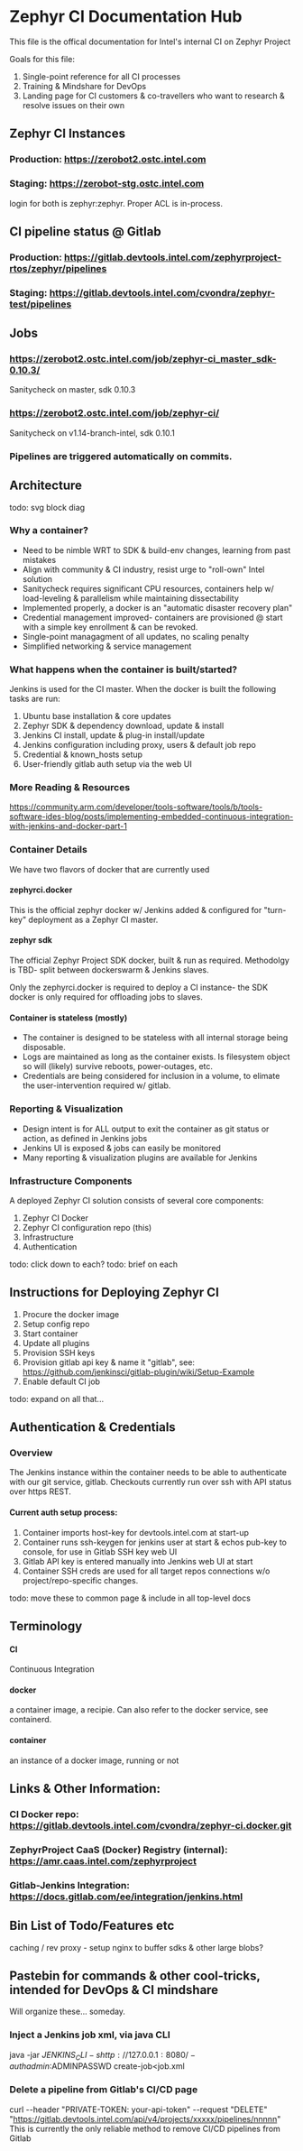 # Zephyr CI Documentation Hub

This file is the offical documentation for Intel's internal CI on Zephyr Project 

Goals for this file:
1. Single-point reference for all CI processes
1. Training & Mindshare for DevOps
1. Landing page for CI customers & co-travellers who want to research & resolve issues on their own
  
## Zephyr CI Instances
### Production:	https://zerobot2.ostc.intel.com
### Staging: 	https://zerobot-stg.ostc.intel.com
login for both is zephyr:zephyr. Proper ACL is in-process.

## CI pipeline status @ Gitlab
### Production: 	https://gitlab.devtools.intel.com/zephyrproject-rtos/zephyr/pipelines
### Staging:	https://gitlab.devtools.intel.com/cvondra/zephyr-test/pipelines

## Jobs
### https://zerobot2.ostc.intel.com/job/zephyr-ci_master_sdk-0.10.3/
Sanitycheck on master, sdk 0.10.3

### https://zerobot2.ostc.intel.com/job/zephyr-ci/
Sanitycheck on v1.14-branch-intel, sdk 0.10.1

### Pipelines are triggered automatically on commits.

## Architecture

todo: svg block diag

### Why a container? 
* Need to be nimble WRT to SDK & build-env changes, learning from past mistakes
* Align with community & CI industry, resist urge to "roll-own" Intel solution
* Sanitycheck requires significant CPU resources, containers help w/ load-leveling & parallelism while maintaining dissectability
* Implemented properly, a docker is an "automatic disaster recovery plan"
* Credential management improved- containers are provisioned @ start with a simple key enrollment & can be revoked.
* Single-point managagment of all updates, no scaling penalty
* Simplified networking & service management

### What happens when the container is built/started?
Jenkins is used for the CI master. When the docker is built the following tasks are run:
1. Ubuntu base installation & core updates
1. Zephyr SDK & dependency download, update & install
1. Jenkins CI install, update & plug-in install/update
1. Jenkins configuration including proxy, users & default job repo
1. Credential & known_hosts setup
1. User-friendly gitlab auth setup via the web UI

### More Reading & Resources
https://community.arm.com/developer/tools-software/tools/b/tools-software-ides-blog/posts/implementing-embedded-continuous-integration-with-jenkins-and-docker-part-1

### Container Details

We have two flavors of docker that are currently used

#### zephyrci.docker
This is the official zephyr docker w/ Jenkins added & configured for "turn-key" deployment as a Zephyr CI master.

#### zephyr sdk
The official Zephyr Project SDK docker, built & run as required. Methodolgy is TBD- split between dockerswarm & Jenkins slaves.

Only the zephyrci.docker is required to deploy a CI instance- the SDK docker is only required for offloading jobs to slaves.

#### Container is stateless (mostly)

* The container is designed to be stateless with all internal storage being disposable.
* Logs are maintained as long as the container exists. Is filesystem object so will (likely) survive reboots, power-outages, etc.
* Credentials are being considered for inclusion in a volume, to elimate the user-intervention required w/ gitlab.

### Reporting & Visualization

* Design intent is for ALL output to exit the container as git status or action, as defined in Jenkins jobs
* Jenkins UI is exposed & jobs can easily be monitored
* Many reporting & visualization plugins are available for Jenkins

### Infrastructure Components

A deployed Zephyr CI solution consists of several core components:

1. Zephyr CI Docker 
1. Zephyr CI configuration repo (this)
1. Infrastructure
1. Authentication

todo: click down to each?
todo: brief on each


## Instructions for Deploying Zephyr CI

1. Procure the docker image
1. Setup config repo
1. Start container
1. Update all plugins
1. Provision SSH keys
1. Provision gitlab api key & name it "gitlab", see: https://github.com/jenkinsci/gitlab-plugin/wiki/Setup-Example
1. Enable default CI job

todo: expand on all that...

## Authentication & Credentials

### Overview
The Jenkins instance within the container needs to be able to authenticate with our git service, gitlab.
Checkouts currently run over ssh with API status over https REST.

#### Current auth setup process:
1. Container imports host-key for devtools.intel.com at start-up
1. Container runs ssh-keygen for jenkins user at start & echos pub-key to console, for use in Gitlab SSH key web UI
1. Gitlab API key is entered manually into Jenkins web UI at start
1. Container SSH creds are used for all target repos connections w/o project/repo-specific changes.

todo: move these to common page & include in all top-level docs
## Terminology

#### CI
Continuous Integration
#### docker
a container image, a recipie. Can also refer to the docker service, see containerd. 
#### container
an instance of a docker image, running or not

## Links & Other Information:
### CI Docker repo: https://gitlab.devtools.intel.com/cvondra/zephyr-ci.docker.git
### ZephyrProject CaaS (Docker) Registry (internal): https://amr.caas.intel.com/zephyrproject
### Gitlab-Jenkins Integration: https://docs.gitlab.com/ee/integration/jenkins.html 

## Bin List of Todo/Features etc

caching / rev proxy - setup nginx to buffer sdks & other large blobs?

## Pastebin for commands & other cool-tricks, intended for DevOps & CI mindshare
Will organize these... someday.

### Inject a Jenkins job xml, via java CLI
java -jar $JENKINS_CLI -s http://127.0.0.1:8080/ -auth admin:$ADMINPASSWD create-job<job.xml

### Delete a pipeline from Gitlab's CI/CD page
curl --header "PRIVATE-TOKEN: your-api-token" --request "DELETE" "https://gitlab.devtools.intel.com/api/v4/projects/xxxxx/pipelines/nnnnn"
This is currently the only reliable method to remove CI/CD pipelines from Gitlab

